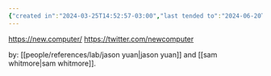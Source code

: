 ```yaml
---
{"created in":"2024-03-25T14:52:57-03:00","last tended to":"2024-06-20T20:27:34-03:00","tags":["lab","organization","AI","userexperience","🌱"],"created":"2024-03-25T14:52:57.160-03:00","updated":"2025-01-24T16:39:55.080-03:00","relevancescore":88,"dg-publish":true,"notestage":["🌱"],"permalink":"/initiatives-orgs-and-communities/lab/new-computer/","dgPassFrontmatter":true}
---
```


https://new.computer/
https://twitter.com/newcomputer

by: [[people/references/lab/jason yuan\|jason yuan]] and [[sam whitmore\|sam whitmore]].
